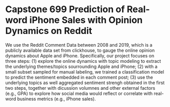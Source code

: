 # Capstone 699 Prediction of Real-word iPhone Sales with Opinion Dynamics on Reddit

We use the Reddit Comment Data between 2008 and 2019, which is a publicly available data set from clickhouse, to gauge the online opinion dynamics about Apple and iPhone. Specifically, our project focuses on three steps: (1) explore the online dynamics with topic modeling to extract the underlying themes/topics sourrounding Apple and iPhone; (2) with a small subset sampled for manual labeling, we trained a classification model to predict the sentiment embedded in each comment post; (3) use the underlying topics as well aggregated sentiment strengh obtained in the first two steps, together with dicussion volumnes and other external factors (e.g., GPA) to explore how social media would reflect or correlate with real-word business metrics (e.g., iPhone sales).
